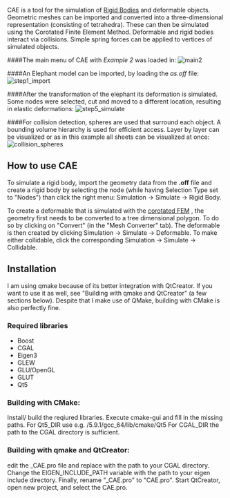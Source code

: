 CAE is a tool for the simulation of [Rigid Bodies](https://en.wikipedia.org/wiki/Rigid_body) and deformable objects.
Geometric meshes can be imported and converted into a three-dimensional representation (consisting of tetrahedra). These can then be simulated using the Corotated Finite Element Method. Deformable and rigid bodies interact via collisions. Simple spring forces can be applied to vertices of simulated objects.

####The main menu of CAE  with *Example 2* was loaded in: 
![main2](https://user-images.githubusercontent.com/34305776/55095678-d63c6e80-50b8-11e9-9b58-bcea7c0c389b.png)

####An Elephant model can be imported, by loading the *as.off* file:
![step1_import](https://user-images.githubusercontent.com/34305776/55096875-fff69500-50ba-11e9-9cba-a3236449d76c.png)


####After the transformation of the elephant its deformation is simulated. Some nodes were selected, cut and moved to a different location, resulting in elastic deformations:
![step5_simulate](https://user-images.githubusercontent.com/34305776/55096962-2fa59d00-50bb-11e9-9bf0-5a885e127864.png)

####For collision detection, spheres are used that surround each object. A bounding volume hierarchy is used for efficient access. Layer by layer can be visualized or as in this example all sheets can be visualized at once:
![collision_spheres](https://user-images.githubusercontent.com/34305776/55101329-27059480-50c4-11e9-8083-326ad81e4db9.png)


## How to use CAE
To simulate a rigid body, import the geometry data from the  **.off** file and create a rigid body by selecting the node (while having Selection Type set to "Nodes") than click the right menu: Simulation -> Simulate -> Rigid Body.

To create a deformable that is simulated with the [corotated FEM](https://www.google.com/search?q=corotated+FEM&ie=utf-8&oe=utf-8) , the geometry first needs to be converted to a tree dimensional polygon. To do so by clicking on "Convert" (in the "Mesh Converter" tab). The deformable is then created by clicking Simulation -> Simulate -> Deformable. To make either collidable, click the corresponding Simulation -> Simulate -> Collidable.

## Installation
I am using qmake because of its better integration with QtCreator. If you want to use it as well, see "Building with qmake and QtCreator" (a few sections below).
Despite that I make use of QMake, building with CMake is also perfectly fine.

### Required libraries
* Boost
* CGAL
* Eigen3
* GLEW
* GLU/OpenGL
* GLUT
* Qt5

### Building with CMake:

Install/ build the reqiured libraries. Execute cmake-gui and fill in the missing paths.
For Qt5_DIR use e.g. <path-to-QT>/5.9.1/gcc_64/lib/cmake/Qt5
For CGAL_DIR the path to the CGAL directory is sufficient.

### Building with qmake and QtCreator:

edit the _CAE.pro file and replace <path-to-cgal> with the path to your CGAL directory.
Change the EIGEN_INCLUDE_PATH variable with the path to your eigen include directory.
Finally, rename "_CAE.pro" to "CAE.pro".
Start QtCreator, open new project, and select the CAE.pro.
